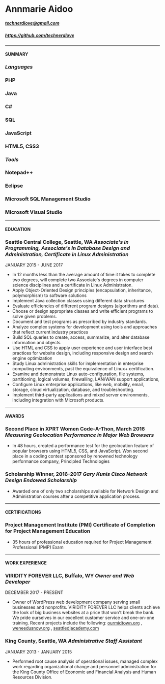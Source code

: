 # Annmarie Aidoo
##### technerdlove@gmail.com
##### https://github.com/technerdlove

*******
#### SUMMARY

###  *Languages*
###  **PHP**
###  **Java**
###  **C#**
###  **SQL**
###  **JavaScript**
###  **HTML5, CSS3**


###  *Tools*
###  **Notepad++**
###  **Eclipse**
###  **Microsoft SQL Management Studio**
###  **Microsoft Visual Studio**

*******
#### EDUCATION

###  **Seattle Central College**, Seattle, WA  *Associate's in Programming, Associate's in Database Design and Administration, Certificate in Linux Administration*
JANUARY 2015 - JUNE 2017

* In 12 months less than the average amount of time it takes to complete two degrees, will complete two Associate's degrees in computer science disciplines and a certificate in Linux Administraton.
* Apply Object-Oriented Design principles (encapsulation, inheritance, polymorphism) to software solutions
* Implement Java collection classes using different data structures 
* Evaluate efficiencies of different program designs (algorithms and data).
* Choose or design appropriate classes and write efficient programs to solve given problems.
* Document and test programs as prescribed by industry standards.
* Analyze complex systems for development using tools and approaches that reflect current industry practices
* Build SQL queries to create, access, summarize, and alter database information and objects
* Use HTML and CSS to apply user experience and user interface best practices for website design, including responsive design and search engine optimization
* Study Linux administration skills for implementation in enterprise computing environments, past the equivalence of Linux+ certification. 
* Examine and demonstrate Linux auto-configuration, file systems, partitioning, logical volumes, firewalling, LAN/WAN support applications, 
* Configure Linux enterprise applications, like web, mobility, email, storage, cloud virtualization, database, and troubleshooting. 
* Implement third-party applications and mixed server environments, including integration with Microsoft products.


*******
#### AWARDS

### **Second Place in XPRT Women Code-A-Thon**, March 2016  *Measuring Geolocation Performance in Major Web Browsers*

* In 48 hours, created a performance test for the geolocation feature of popular browsers using HTML5, CSS, and JavaScript.  Won second place in a coding contest sponsored by renowned technology performance company, Principled Technologies 

### **Scholarship Winner**, 2016-2017  *Gary Kunis Cisco Network Design Endowed Scholarship*

* Awarded one of only two scholarships available for Network Design and Administration courses after a competitive application process.

*******
#### CERTIFICATIONS

### **Project Management Institute (PMI) Certificate of Completion for Project Management Education**

* 35 hours of professional education  required for Project Management Professional (PMP) Exam

*******
#### WORK EXPERIENCE

### **VIRIDITY FOREVER LLC**, Buffalo, WY  *Owner and Web Developer*
DECEMBER 2017 - PRESENT

* Owner of WordPress web development company serving  small businesses and nonprofits.  VIRIDITY FOREVER LLC helps clients achieve the look of big business websites at a price that won't break the bank. We pride ourselves in our excellent customer service and one-on-one training. Recent projects include the following: [ourmidtown.org](http://ourmidtown.org) , [weneedusnow.org](http://weneedusnow.org) , [seattledjacademy.com](http://seattledjacademy.com)  

### **King County**, Seattle, WA  *Administrative Staff Assistant*
JANUARY 2013 - JANUARY 2015

* Performed root cause analysis of operational issues, managed complex work regarding organizational change and personnel administration for the King County Office of Economic and Financial Analysis and Human Resources Division.
